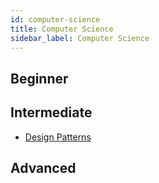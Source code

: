 ```yaml
---
id: computer-science
title: Computer Science
sidebar_label: Computer Science
---
```


## Beginner

## Intermediate

- [Design Patterns](https://refactoring.guru/)

## Advanced
